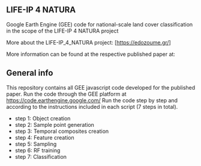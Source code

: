 ## LIFE-IP 4 NATURA
 Google Earth Engine (GEE) code for national-scale land cover classification in the scope of the LIFE-IP 4 NATURA project
 
 More about the LIFE-IP_4_NATURA project: 
 [https://edozoume.gr/]
 
 More information can be found at the respective published paper at: 
 
 ## General info
 This repository contains all GEE javascript code developed for the published paper.
 Run the code through the GEE platform at https://code.earthengine.google.com/
 Run the code step by step and according to the instructions included in each script (7 steps in total).
 * step 1: Object creation
 * step 2: Sample point generation
 * step 3: Temporal composites creation
 * step 4: Feature creation
 * step 5: Sampling
 * step 6: RF training
 * step 7: Classification

